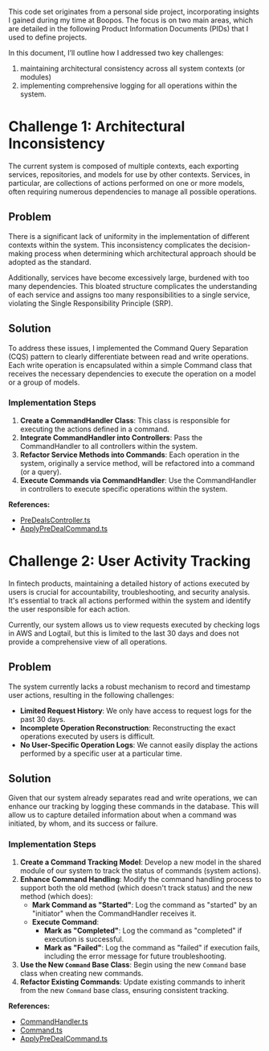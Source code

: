 This code set originates from a personal side project, incorporating insights I gained during my time at Boopos. The focus is on two main areas, which are detailed in the following Product Information Documents (PIDs) that I used to define projects.

In this document, I’ll outline how I addressed two key challenges: 

1. maintaining architectural consistency across all system contexts (or modules)
2. implementing comprehensive logging for all operations within the system.

# Challenge 1: **Architectural Inconsistency**

The current system is composed of multiple contexts, each exporting services, repositories, and models for use by other contexts. Services, in particular, are collections of actions performed on one or more models, often requiring numerous dependencies to manage all possible operations.

## Problem

There is a significant lack of uniformity in the implementation of different contexts within the system. This inconsistency complicates the decision-making process when determining which architectural approach should be adopted as the standard.

Additionally, services have become excessively large, burdened with too many dependencies. This bloated structure complicates the understanding of each service and assigns too many responsibilities to a single service, violating the Single Responsibility Principle (SRP).

## Solution

To address these issues, I implemented the Command Query Separation (CQS) pattern to clearly differentiate between read and write operations. Each write operation is encapsulated within a simple Command class that receives the necessary dependencies to execute the operation on a model or a group of models.

### Implementation Steps

1. **Create a CommandHandler Class**: This class is responsible for executing the actions defined in a command.
2. **Integrate CommandHandler into Controllers**: Pass the CommandHandler to all controllers within the system.
3. **Refactor Service Methods into Commands**: Each operation in the system, originally a service method, will be refactored into a command (or a query).
4. **Execute Commands via CommandHandler**: Use the CommandHandler in controllers to execute specific operations within the system.

**References:**

- [PreDealsController.ts](https://github.com/javiacei/interviews-code-ts/blob/main/app/src/bff/origination/PreDealsController.ts)
- [ApplyPreDealCommand.ts](https://github.com/javiacei/interviews-code-ts/blob/main/app/src/origination/application/commands/ApplyPreDealCommand.ts)

# Challenge 2: **User Activity Tracking**

In fintech products, maintaining a detailed history of actions executed by users is crucial for accountability, troubleshooting, and security analysis. It's essential to track all actions performed within the system and identify the user responsible for each action.

Currently, our system allows us to view requests executed by checking logs in AWS and Logtail, but this is limited to the last 30 days and does not provide a comprehensive view of all operations.

## Problem

The system currently lacks a robust mechanism to record and timestamp user actions, resulting in the following challenges:

- **Limited Request History**: We only have access to request logs for the past 30 days.
- **Incomplete Operation Reconstruction**: Reconstructing the exact operations executed by users is difficult.
- **No User-Specific Operation Logs**: We cannot easily display the actions performed by a specific user at a particular time.

## Solution

Given that our system already separates read and write operations, we can enhance our tracking by logging these commands in the database. This will allow us to capture detailed information about when a command was initiated, by whom, and its success or failure.

### Implementation Steps

1. **Create a Command Tracking Model**: Develop a new model in the shared module of our system to track the status of commands (system actions).
2. **Enhance Command Handling**: Modify the command handling process to support both the old method (which doesn't track status) and the new method (which does):
    - **Mark Command as "Started"**: Log the command as "started" by an "initiator" when the CommandHandler receives it.
    - **Execute Command**:
        - **Mark as "Completed"**: Log the command as "completed" if execution is successful.
        - **Mark as "Failed"**: Log the command as "failed" if execution fails, including the error message for future troubleshooting.
3. **Use the New `Command` Base Class**: Begin using the new `Command` base class when creating new commands.
4. **Refactor Existing Commands**: Update existing commands to inherit from the new `Command` base class, ensuring consistent tracking.

**References:**

- [CommandHandler.ts](https://github.com/javiacei/interviews-code-ts/blob/main/app/src/base/domain/CommandHandler.ts)
- [Command.ts](https://github.com/javiacei/interviews-code-ts/blob/main/app/src/base/domain/models/Command.ts)
- [ApplyPreDealCommand.ts](https://github.com/javiacei/interviews-code-ts/blob/main/app/src/origination/application/commands/ApplyPreDealCommand.ts#L15)
